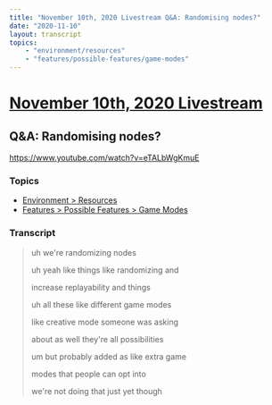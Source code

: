 ```yaml
---
title: "November 10th, 2020 Livestream Q&A: Randomising nodes?"
date: "2020-11-10"
layout: transcript
topics:
    - "environment/resources"
    - "features/possible-features/game-modes"
---
```

# [November 10th, 2020 Livestream](../2020-11-10.md)
## Q&A: Randomising nodes?
https://www.youtube.com/watch?v=eTALbWgKmuE

### Topics
* [Environment > Resources](../topics/environment/resources.md)
* [Features > Possible Features > Game Modes](../topics/features/possible-features/game-modes.md)

### Transcript

> uh we're randomizing nodes
> 
> uh yeah like things like randomizing and
> 
> increase replayability and things
> 
> uh all these like different game modes
> 
> like creative mode someone was asking
> 
> about as well they're all possibilities
> 
> um but probably added as like extra game
> 
> modes that people can opt into
> 
> we're not doing that just yet though
> 
